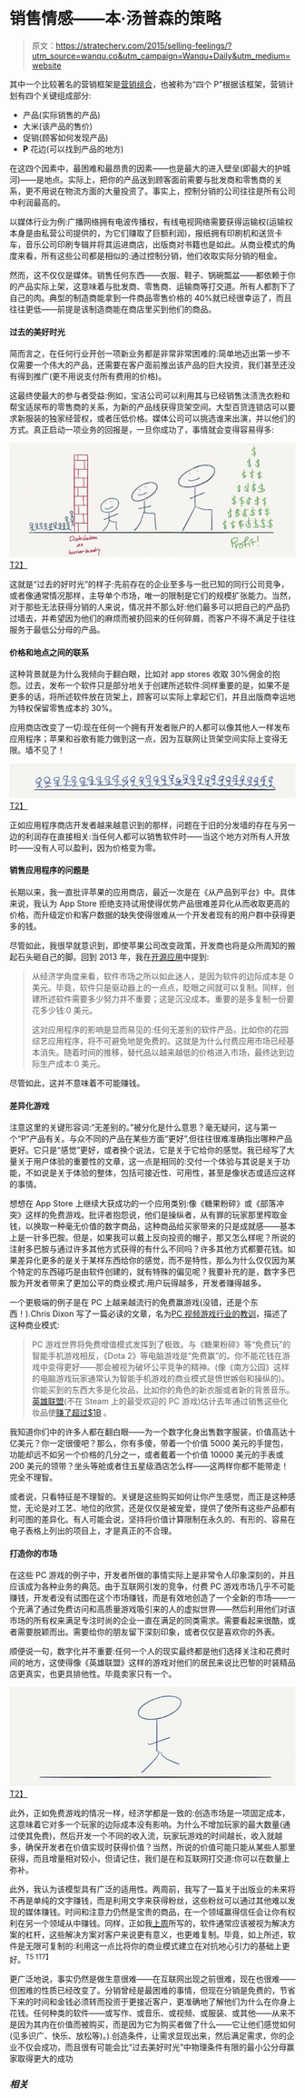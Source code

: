 # 销售情感——本·汤普森的策略

> 原文：<https://stratechery.com/2015/selling-feelings/?utm_source=wanqu.co&utm_campaign=Wanqu+Daily&utm_medium=website>

其中一个比较著名的营销框架是[营销组合](https://en.wikipedia.org/wiki/Marketing_mix#McCarthy.27s_four_Ps)，也被称为“四个 P”根据该框架，营销计划有四个关键组成部分:

*   产品(实际销售的产品)
*   大米(该产品的售价)
*   促销(顾客如何发现产品)
*   **P** 花边(可以找到产品的地方)

在这四个因素中，最困难和最昂贵的因素——也是最大的进入壁垒(即最大的护城河)——是地点。实际上，把你的产品送到顾客面前需要与批发商和零售商的关系，更不用说在物流方面的大量投资了。事实上，控制分销的公司往往是所有公司中利润最高的。

以媒体行业为例:广播网络拥有电波传播权，有线电视网络需要获得运输权(运输权本身是由私营公司提供的，为它们赚取了巨额利润)，报纸拥有印刷机和送货卡车，音乐公司印刷专辑并将其运进商店，出版商对书籍也是如此。从商业模式的角度来看，所有这些公司都是相似的:通过控制分销，他们收取实际分销的租金。

然而，这不仅仅是媒体。销售任何东西——衣服、鞋子、锅碗瓢盆——都依赖于你的产品实际上架，这意味着与批发商、零售商、运输商等打交道。所有人都割下了自己的肉。典型的制造商能拿到一件商品零售价格的 40%就已经很幸运了，而且往往更低——前提是该制造商能在商店里买到他们的商品。

#### 过去的美好时光

简而言之，在任何行业开创一项新业务都是非常非常困难的:简单地迈出第一步不仅需要一个伟大的产品，还需要在客户面前推出该产品的巨大投资，我们甚至还没有得到推广(更不用说支付所有费用的价格)。

这最终使最大的参与者受益:例如，宝洁公司可以利用其与已经销售汰渍洗衣粉和帮宝适尿布的零售商的关系，为新的产品线获得货架空间。大型百货连锁店可以要求新服装的独家经营权，或者压低价格。媒体公司可以挑选谁来出演，并以他们的方式。真正启动一项业务的回报是，一旦你成功了，事情就会变得容易得多:

[![FullSizeRender 3](img/6be3b27b3b232ee6552b9b0ace9c8045.png)T2】](https://i0.wp.com/stratechery.com/wp-content/uploads/2015/11/FullSizeRender-3.jpg?ssl=1)

这就是“过去的好时光”的样子:先前存在的企业至多与一批已知的同行公司竞争，或者像通常情况那样，主导单个市场，唯一的限制是它们的规模扩张能力。当然，对于那些无法获得分销的人来说，情况并不那么好:他们最多可以把自己的产品扔过墙去，并希望因为他们的麻烦而被扔回来的任何碎屑，而客户不得不满足于往往服务于最低公分母的产品。

#### 价格和地点之间的联系

这种背景就是为什么我倾向于翻白眼，比如对 app stores 收取 30%佣金的抱怨。过去，发布一个软件只是部分地关于创建所述软件:同样重要的是，如果不是更多的话，将所述软件放在货架上，顾客可以实际上拿起它们，并且出版商幸运地为特权保留零售成本的 30%。

应用商店改变了一切:现在任何一个拥有开发者账户的人都可以像其他人一样发布应用程序；苹果和谷歌有能力做到这一点，因为互联网让货架空间实际上变得无限。墙不见了！

[![FullSizeRender 2](img/de35ae33bfeb15631cfb88db2c27aa69.png)T2】](https://i0.wp.com/stratechery.com/wp-content/uploads/2015/11/FullSizeRender-2.jpg?ssl=1)

正如应用程序商店开发者越来越意识到的那样，问题在于旧的分发墙的存在与另一边的利润存在直接相关:当任何人都可以销售软件时——当这个地方对所有人开放时——没有人可以盈利，因为价格变为零。

#### 销售应用程序的问题是

长期以来，我一直批评苹果的应用商店，最近一次是在《从产品到平台》中。具体来说，我认为 App Store 拒绝支持试用使得优势产品很难差异化从而收取更高的价格，而升级定价和客户数据的缺失使得很难从一个开发者现有的用户群中获得更多的钱。

尽管如此，我很早就意识到，即使苹果公司改变政策，开发商也将是众所周知的搬起石头砸自己的脚。回到 2013 年，我在[开源应用](https://stratechery.com/2013/open-source-apps/)中提到:

> 从经济学角度来看，软件市场之所以如此迷人，是因为软件的边际成本是 0 美元。毕竟，软件只是驱动器上的一点点，眨眼之间就可以复制。同样，创建所述软件需要多少努力并不重要；这是沉没成本。重要的是多复制一份要花多少钱:0 美元。
> 
> 这对应用程序的影响是显而易见的:任何无差别的软件产品，比如你的花园综艺应用程序，将不可避免地是免费的。这就是为什么付费应用市场已经基本消失。随着时间的推移，替代品以越来越低的价格进入市场，最终达到边际生产成本:0 美元。

尽管如此，这并不意味着不可能赚钱。

#### 差异化游戏

注意这里的关键形容词:“无差别的。”被分化是什么意思？毫无疑问，这与第一个“P”产品有关。与众不同的产品在某些方面“更好”,但往往很难准确指出哪种产品更好。它只是“感觉”更好，或者换个说法，它是关于它给你的感觉。我已经写了大量关于用户体验的重要性的文章，这一点是相同的:交付一个体验与其说是关于功能，不如说是关于体验的整体，包括可接近性、可用性，甚至是像状态或适应这样的事情。

想想在 App Store 上继续大获成功的一个应用类别:像《糖果粉碎》或《部落冲突》这样的免费游戏。批评者抱怨说，他们是操纵者，从有罪的玩家那里榨取金钱，以换取一种毫无价值的数字商品，这种商品给买家带来的只是成就感——基本上是一针多巴胺。但是，如果我可以戴上反向投资的帽子，那又怎么样呢？所说的注射多巴胺与通过许多其他方式获得的有什么不同吗？许多其他方式都要花钱。如果差异化更多的是关于某样东西给你的感觉，而不是特性，那么为什么仅仅因为某个特定的东西碰巧是由软件创建的，就有特殊的偏见呢？我要补充的是，数字多巴胺为开发者带来了更加公平的商业模式:用户玩得越多，开发者赚得越多。

一个更极端的例子是在 PC 上越来越流行的免费赢游戏(没错，还是个东西！).Chris Dixon 写了一篇必读的文章，名为[PC 视频游戏行业的教训](https://medium.com/@cdixon/lessons-from-the-pc-video-game-industry-3350bb7713de)，描述了这种商业模式:

> PC 游戏世界将免费增值模式发挥到了极致。与《糖果粉碎》等“免费玩”的智能手机游戏相反，《Dota 2》等电脑游戏是“免费赢”的。你不能花钱在游戏中变得更好——那会被视为破坏公平竞争的精神。(像《南方公园》这样的电脑游戏玩家通常认为智能手机游戏的商业模式是愤世嫉俗和操纵的)。你能买到的东西大多是化妆品，比如你的角色的新衣服或者新的背景音乐。[英雄联盟](https://en.wikipedia.org/wiki/League_of_Legends)(不在 Steam 上的最受欢迎的 PC 游戏)估计去年通过销售这些化妆品使[赚了超过$1B](http://www.pcgamer.com/league-of-legends-has-made-almost-1-billion-in-microtransactions/) 。

我知道你们中的许多人都在翻白眼——为一个数字化身出售数字服装，价值高达十亿美元？你一定很傻吧？那么，你有多傻，带着一个价值 5000 美元的手提包，功能却远不如另一个价格的几分之一，或者戴着一个价值 10000 美元的手表或 200 美元的领带？坐头等舱或者住五星级酒店怎么样——这两样你都不能带走！完全不理智。

或者说，只看特征是不理智的。关键是这些购买如何让你产生感觉，而正是这种感觉，无论是对工艺、地位的欣赏，还是仅仅是被宠爱，提供了使所有这些产品都有利可图的差异化。有人可能会说，坚持将价值计算限制在永久的、有形的、容易在电子表格上列出的项目上，才是真正的不合理。

#### 打造你的市场

在这些 PC 游戏的例子中，开发者所做的事情实际上是非常令人印象深刻的，并且应该成为各种业务的典范。由于互联网引发的竞争，付费 PC 游戏市场几乎不可能赚钱，开发者没有试图在这个市场赚钱，而是有效地创造了一个全新的市场——一个充满了通过免费访问和高质量游戏吸引来的人的虚拟世界——然后利用他们对该市场的所有权来满足专注时尚的企业一直在满足的同类需求。需要看起来很酷，或者需要脱颖而出。需要给你的朋友留下深刻印象，或者仅仅是喜欢你的外表。

顺便说一句，数字化并不重要:任何一个人的现实最终都是他们选择关注和花费时间的地方，这使得像《英雄联盟》这样的游戏对他们的居民来说比巴黎的时装精品店更真实，也更具排他性。毕竟卖家只有一个。

[![FullSizeRender](img/a676f0ba29b38f36964486b70858d260.png)T2】](https://i0.wp.com/stratechery.com/wp-content/uploads/2015/11/FullSizeRender.jpg?ssl=1)

此外，正如免费游戏的情况一样，经济学都是一致的:创造市场是一项固定成本，这意味着它对多一个玩家的边际成本没有影响。为什么不增加玩家的最大数量(通过使其免费)，然后开发一个不同的收入流，玩家玩游戏的时间越长，收入就越多，确保开发者在价值实现时获得价值？当然，所说的价值可能只能从某些人那里获得，而且增量相对较小，但请记住，我们是在和互联网打交道:你可以在数量上弥补。

此外，我认为该模型具有广泛的适用性。两周前，我写了一篇关于出版业的未来将不再是单纯的文字赚钱，而是利用文字来获得粉丝，这些粉丝可以通过其他难以发现的媒体赚钱。时间和注意力仍然是宝贵的商品，在一个领域赢得信任会让你有权利在另一个领域从中赚钱。同样，正如我[上周](https://stratechery.com/2015/tensorflow-and-monetizing-intellectual-property/)所写的，软件通常应该被视为解决方案的杠杆，这些解决方案对客户来说更有意义，也更难复制。毕竟，如上所述，软件是无限可复制的:利用这一点比将你的商业模式建立在对抗地心引力的基础上更好。<sup id="rf1-1939">T5 1T7】</sup>

更广泛地说，事实仍然是做生意很难——在互联网出现之前很难，现在也很难——但困难的性质已经改变了。分销曾经是最困难的事情，但现在分销是免费的，节省下来的时间和金钱必须转而投资于更接近客户，更准确地了解他们为什么在你身上花钱。任何种类的软件——或写作、或音乐、或视频、或服装、或其他——从来不是因为其内在价值而被购买，而是因为它为购买者做了什么——它让他们感觉如何(见多识广、快乐、放松等)。).创造条件，让需求显现出来，然后满足需求，你的企业不仅会成功，而且很有可能会比“过去美好时光”中物理条件有限的最小公分母赢家取得更大的成功

### *相关*